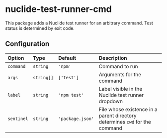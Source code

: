 
# nuclide-test-runner-cmd

This package adds a Nuclide test runner for an arbitrary command. Test status
is determined by exit code.

## Configuration

| Option      | Type        | Default           | Description |
| :---------- | :---------- | :---------------- | :------------- |
| `command`   | `string`    | `'npm'`           | Command to run |
| `args`      | `string[]`  | `['test']`        | Arguments for the command |
| `label`     | `string`    | `'npm test'`      | Label visible in the Nuclide test runner dropdown |
| `sentinel`  | `string`    | `'package.json'`  | File whose existence in a parent directory determines `cwd` for the command |
